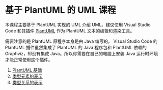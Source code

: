 # 基于 PlantUML 的 UML 课程

本课程主要基于 PlantUML 实现的 UML 介绍 UML。建议使用 Visual Studio Code 和其插件 [PlantUML](https://marketplace.visualstudio.com/items?itemName=jebbs.plantuml) 作为 PlantUML 文本的编辑和渲染工具。

需要注意的是 PlantUML 原程序本身是由 Java 编写的。 Visual Studio Code 的 PlantUML 插件虽然集成了 PlantUML 的 Java 程序包和 PlantUML 依赖的 Graphviz，却没有集成 Java。所以你需要在自己的电脑上安装 Java 运行时环境才能正常使用这个插件。

1. [PlantUML 基础](./Lesson01.md)
2. [类型元素的表示](./Lesson02.md)
3. [类型关系的表示](./Lesson03.md)

